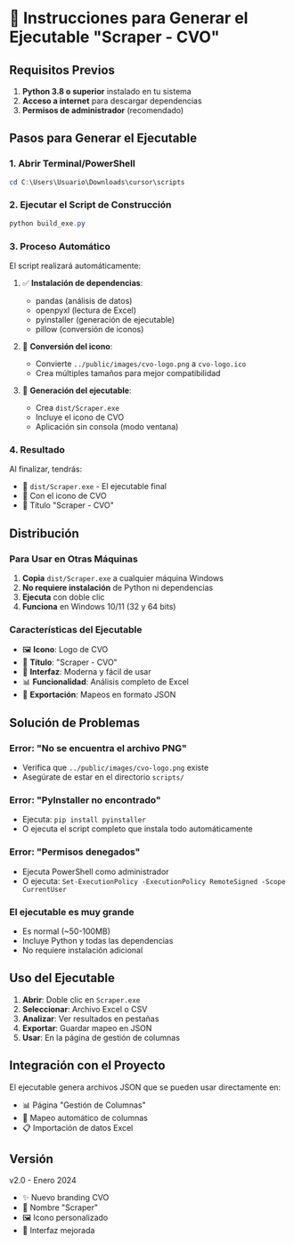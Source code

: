 # 🚀 Instrucciones para Generar el Ejecutable "Scraper - CVO"

## Requisitos Previos

1. **Python 3.8 o superior** instalado en tu sistema
2. **Acceso a internet** para descargar dependencias
3. **Permisos de administrador** (recomendado)

## Pasos para Generar el Ejecutable

### 1. Abrir Terminal/PowerShell

```powershell
cd C:\Users\Usuario\Downloads\cursor\scripts
```

### 2. Ejecutar el Script de Construcción

```powershell
python build_exe.py
```

### 3. Proceso Automático

El script realizará automáticamente:

1. ✅ **Instalación de dependencias**:
   - pandas (análisis de datos)
   - openpyxl (lectura de Excel)
   - pyinstaller (generación de ejecutable)
   - pillow (conversión de iconos)

2. 🔄 **Conversión del icono**:
   - Convierte `../public/images/cvo-logo.png` a `cvo-logo.ico`
   - Crea múltiples tamaños para mejor compatibilidad

3. 🔨 **Generación del ejecutable**:
   - Crea `dist/Scraper.exe`
   - Incluye el icono de CVO
   - Aplicación sin consola (modo ventana)

### 4. Resultado

Al finalizar, tendrás:
- 📁 `dist/Scraper.exe` - El ejecutable final
- 🎯 Con el icono de CVO
- 📝 Título "Scraper - CVO"

## Distribución

### Para Usar en Otras Máquinas

1. **Copia** `dist/Scraper.exe` a cualquier máquina Windows
2. **No requiere instalación** de Python ni dependencias
3. **Ejecuta** con doble clic
4. **Funciona** en Windows 10/11 (32 y 64 bits)

### Características del Ejecutable

- 🖼️ **Icono**: Logo de CVO
- 📱 **Título**: "Scraper - CVO"
- 🎨 **Interfaz**: Moderna y fácil de usar
- 📊 **Funcionalidad**: Análisis completo de Excel
- 💾 **Exportación**: Mapeos en formato JSON

## Solución de Problemas

### Error: "No se encuentra el archivo PNG"
- Verifica que `../public/images/cvo-logo.png` existe
- Asegúrate de estar en el directorio `scripts/`

### Error: "PyInstaller no encontrado"
- Ejecuta: `pip install pyinstaller`
- O ejecuta el script completo que instala todo automáticamente

### Error: "Permisos denegados"
- Ejecuta PowerShell como administrador
- O ejecuta: `Set-ExecutionPolicy -ExecutionPolicy RemoteSigned -Scope CurrentUser`

### El ejecutable es muy grande
- Es normal (~50-100MB)
- Incluye Python y todas las dependencias
- No requiere instalación adicional

## Uso del Ejecutable

1. **Abrir**: Doble clic en `Scraper.exe`
2. **Seleccionar**: Archivo Excel o CSV
3. **Analizar**: Ver resultados en pestañas
4. **Exportar**: Guardar mapeo en JSON
5. **Usar**: En la página de gestión de columnas

## Integración con el Proyecto

El ejecutable genera archivos JSON que se pueden usar directamente en:
- 📊 Página "Gestión de Columnas"
- 🔗 Mapeo automático de columnas
- 📋 Importación de datos Excel

## Versión

v2.0 - Enero 2024
- ✨ Nuevo branding CVO
- 🎯 Nombre "Scraper"
- 🖼️ Icono personalizado
- 📱 Interfaz mejorada 